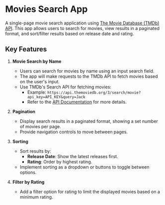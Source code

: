 # Movies Search App

A single-page movie search application using [The Movie Database (TMDb) API](https://developers.themoviedb.org/). This app allows users to search for movies, view results in a paginated format, and sort/filter results based on release date and rating.

## Key Features

1. **Movie Search by Name**  
   - Users can search for movies by name using an input search field.
   - The app will make requests to the TMDb API to fetch movies based on the user's input.
   - Use TMDb's Search API for fetching movies:
     - Example: `https://api.themoviedb.org/3/search/movie?api_key=API_KEY&query=Jack`
     - Refer to the [API Documentation](https://developer.themoviedb.org/docs/search-and-query-for-details) for more details.

2. **Pagination**  
   - Display search results in a paginated format, showing a set number of movies per page.
   - Provide navigation controls to move between pages.

3. **Sorting**  
   - Sort results by:
     - **Release Date**: Show the latest releases first.
     - **Rating**: Order by highest rating.
   - Implement sorting as a dropdown or buttons to toggle between options.

4. **Filter by Rating**  
   - Add a filter option for rating to limit the displayed movies based on a minimum rating.
